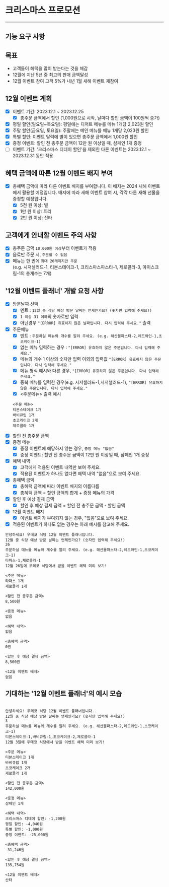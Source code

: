 # 크리스마스 프로모션

---

## 기능 요구 사항

## 목표
 - 고객들이 혜택을 많이 받는다는 것을 체감
 - 12월에 지난 5년 중 최고의 판매 금액달성
 - 12월 이벤트 참여 고객 5%가 내년 1월 새해 이벤트 재참여

## 12월 이벤트 계획
 - [x] 이벤트 기간: 2023.12.1 ~ 2023.12.25
   - [x] 총주문 금액에서 할인 (1,000원으로 시작, 날마다 할인 금액이 100원씩 증가)
 - [x] 평일 할인(일요일~목요일): 평일에는 디저트 메뉴를 메뉴 1개당 2,023원 할인
 - [x] 주말 할인(금요일, 토요일): 주말에는 메인 메뉴를 메뉴 1개당 2,023원 할인
 - [x] 특별 할인: 이벤트 달력에 별이 있으면 총주문 금액에서 1,000원 할인
 - [x] 증정 이벤트: 할인 전 총주문 금액이 12만 원 이상일 때, 샴페인 1개 증정
 - [ ] 이벤트 기간: '크리스마스 디데이 할인'을 제외한 다른 이벤트는 2023.12.1 ~ 2023.12.31 동안 적용

## 혜택 금액에 따른 12월 이벤트 배지 부여

- [x] 총혜택 금액에 따라 다른 이벤트 배지를 부여합니다. 이 배지는 2024 새해 이벤트에서 활용할 예정입니다.
  배지에 따라 새해 이벤트 참여 시, 각각 다른 새해 선물을 증정할 예정입니다.
  - [x] 5천 원 이상: 별
  - [x] 1만 원 이상: 트리
  - [x] 2만 원 이상: 산타

## 고객에게 안내할 이벤트 주의 사항

- [x] 총주문 금액 `10,000원 이상`부터 이벤트가 적용
- [X] 음료만 주문 시, `주문할 수 없음`
- [X] 메뉴는 한 번에 `최대 20개까지만 주문`  
  (e.g. 시저샐러드-1, 티본스테이크-1, 크리스마스파스타-1, 제로콜라-3, 아이스크림-1의 총개수는 7개)

## '12월 이벤트 플래너' 개발 요청 사항

  - [x] 방문날짜 선택
    - [x] 멘트 : `12월 중 식당 예상 방문 날짜는 언제인가요? (숫자만 입력해 주세요!)`
    - [x] `1 이상 31 이하`의 숫자로만 입력
    - [x] 아닌경우 `"[ERROR] 유효하지 않은 날짜입니다. 다시 입력해 주세요."` 출력
  - [x] 주문메뉴
    - [x] 멘트 : `주문하실 메뉴와 개수를 알려 주세요. (e.g. 해산물파스타-2,레드와인-1,초코케이크-1)`
    - [x] 없는 메뉴 입력하는 경우 : `"[ERROR] 유효하지 않은 주문입니다. 다시 입력해 주세요."`
    - [x] 메뉴의 개수 1 이상의 숫자만 입력 이외의 입력값 `"[ERROR] 유효하지 않은 주문입니다. 다시 입력해 주세요."`
    - [x] 메뉴 형식 예시와 다른 경우, `"[ERROR] 유효하지 않은 주문입니다. 다시 입력해 주세요."`
    - [x] 중복 메뉴를 입력한 경우(e.g. 시저샐러드-1,시저샐러드-1), `"[ERROR] 유효하지 않은 주문입니다. 다시 입력해 주세요."`
    - [x] <주문메뉴> 출력 예시
    ```
    <주문 메뉴>
    티본스테이크 1개
    바비큐립 1개
    초코케이크 2개
    제로콜라 1개
    ```
  - [x] 할인 전 총주문 금액
  - [x] 증정 메뉴
    - [x] 증정 이벤트에 해당하지 않는 경우, `증정 메뉴 "없음"` 
    - [x] 증정 이벤트: 할인 전 총주문 금액이 12만 원 이상일 때, 샴페인 1개 증정
  - [x] 혜택 내역
    - [x] 고객에게 적용된 이벤트 내역만 보여 주세요.
    - [x] 적용된 이벤트가 하나도 없다면 혜택 내역 "없음"으로 보여 주세요.
  - [x] 총혜택 금액
    - [x] 총혜택 금액에 따라 이벤트 배지의 이름다름
    - [x] 총혜택 금액 = 할인 금액의 합계 + 증정 메뉴의 가격
  - [x] 할인 후 예상 결제 금액
    - [x] 할인 후 예상 결제 금액 = 할인 전 총주문 금액 - 할인 금액 
  - [x] 12월 이벤트 배지
    - [x] 이벤트 배지가 부여되지 않는 경우, "없음"으로 보여 주세요.

- [x] 적용된 이벤트가 하나도 없는 경우는 아래 예시를 참고해 주세요.
```
안녕하세요! 우테코 식당 12월 이벤트 플래너입니다.
12월 중 식당 예상 방문 날짜는 언제인가요? (숫자만 입력해 주세요!)
26 
주문하실 메뉴를 메뉴와 개수를 알려 주세요. (e.g. 해산물파스타-2,레드와인-1,초코케이크-1)
타파스-1,제로콜라-1 
12월 26일에 우테코 식당에서 받을 이벤트 혜택 미리 보기!
 
<주문 메뉴>
타파스 1개
제로콜라 1개

<할인 전 총주문 금액>
8,500원
 
<증정 메뉴>
없음
 
<혜택 내역>
없음
 
<총혜택 금액>
0원
 
<할인 후 예상 결제 금액>
8,500원
 
<12월 이벤트 배지>
없음
```
## 기대하는 '12월 이벤트 플래너'의 예시 모습
```

안녕하세요! 우테코 식당 12월 이벤트 플래너입니다.
12월 중 식당 예상 방문 날짜는 언제인가요? (숫자만 입력해 주세요!)
3
주문하실 메뉴를 메뉴와 개수를 알려 주세요. (e.g. 해산물파스타-2,레드와인-1,초코케이크-1)
티본스테이크-1,바비큐립-1,초코케이크-2,제로콜라-1
12월 3일에 우테코 식당에서 받을 이벤트 혜택 미리 보기!
 
<주문 메뉴>
티본스테이크 1개
바비큐립 1개
초코케이크 2개
제로콜라 1개
 
<할인 전 총주문 금액>
142,000원
 
<증정 메뉴>
샴페인 1개
 
<혜택 내역>
크리스마스 디데이 할인: -1,200원
평일 할인: -4,046원
특별 할인: -1,000원
증정 이벤트: -25,000원
 
<총혜택 금액>
-31,246원
 
<할인 후 예상 결제 금액>
135,754원
 
<12월 이벤트 배지>
산타

```



